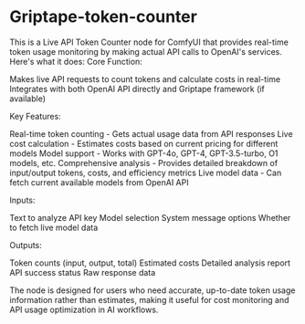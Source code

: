 # Griptape-token-counter
This is a Live API Token Counter node for ComfyUI that provides real-time token usage monitoring by making actual API calls to OpenAI's services. Here's what it does:
Core Function:

Makes live API requests to count tokens and calculate costs in real-time
Integrates with both OpenAI API directly and Griptape framework (if available)

Key Features:

Real-time token counting - Gets actual usage data from API responses
Live cost calculation - Estimates costs based on current pricing for different models
Model support - Works with GPT-4o, GPT-4, GPT-3.5-turbo, O1 models, etc.
Comprehensive analysis - Provides detailed breakdown of input/output tokens, costs, and efficiency metrics
Live model data - Can fetch current available models from OpenAI API

Inputs:

Text to analyze
API key
Model selection
System message options
Whether to fetch live model data

Outputs:

Token counts (input, output, total)
Estimated costs
Detailed analysis report
API success status
Raw response data

The node is designed for users who need accurate, up-to-date token usage information rather than estimates, making it useful for cost monitoring and API usage optimization in AI workflows.
